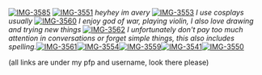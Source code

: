 <a href="https://imgbb.com/"><img src="https://i.ibb.co/dMFX4wp/IMG-3585.jpg" alt="IMG-3585" border="0"></a>
<a href="https://imgbb.com/"><img src="https://i.ibb.co/vJhhqkz/IMG-3551.gif" alt="IMG-3551" border="0"></a> *heyhey im avery*
<a href="https://imgbb.com/"><img src="https://i.ibb.co/4jMwfRB/IMG-3553.gif" alt="IMG-3553" border="0"></a> *I use cosplays usually* <a href="https://imgbb.com/"><img src="https://i.ibb.co/CnRRbxW/IMG-3560.gif" alt="IMG-3560" border="0"></a> *I enjoy god of war, playing violin, I also love drawing and trying new things* <a href="https://imgbb.com/"><img src="https://i.ibb.co/4PDZsc5/IMG-3562.gif" alt="IMG-3562" border="0"></a> *I unfortunately don't pay too much attention in conversations or forget simple things, this also includes spelling.*<a href="https://imgbb.com/"><img src="https://i.ibb.co/vDSfTJV/IMG-3561.gif" alt="IMG-3561" border="0"></a><a href="https://imgbb.com/"><img src="https://i.ibb.co/3YXWb0c/IMG-3554.gif" alt="IMG-3554" border="0"></a><a href="https://imgbb.com/"><a href="https://imgbb.com/"><img src="https://i.ibb.co/6tvNC90/IMG-3559.gif" alt="IMG-3559" border="0"></a><a href="https://imgbb.com/"><img src="https://i.ibb.co/3pf3bX1/IMG-3541.gif" alt="IMG-3541" border="0"></a><a href="https://imgbb.com/"><img src="https://i.ibb.co/GPF2Cmh/IMG-3550.gif" alt="IMG-3550" border="0"></a> 

(all links are under my pfp and username, look there please)
